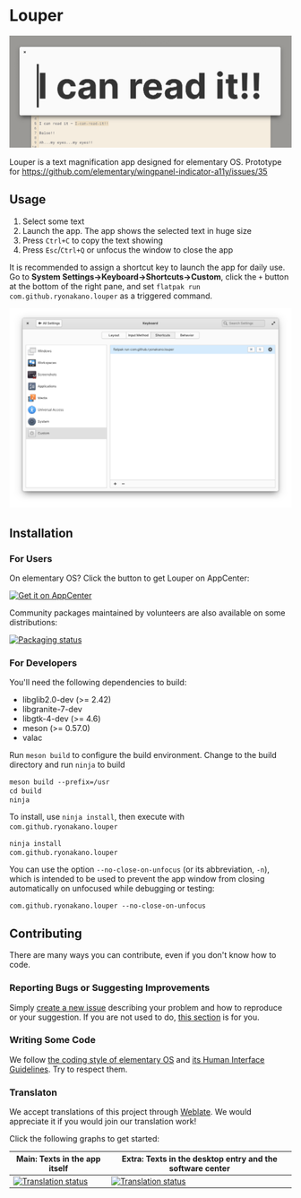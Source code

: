 # Louper

![app screenshot](data/Screenshot.png)

Louper is a text magnification app designed for elementary OS. Prototype for https://github.com/elementary/wingpanel-indicator-a11y/issues/35

## Usage

1. Select some text
2. Launch the app. The app shows the selected text in huge size
3. Press `Ctrl+C` to copy the text showing
4. Press `Esc`/`Ctrl+Q` or unfocus the window to close the app

It is recommended to assign a shortcut key to launch the app for daily use. Go to **System Settings→Keyboard→Shortcuts→Custom**, click the `+` button at the bottom of the right pane, and set `flatpak run com.github.ryonakano.louper` as a triggered command.

![assign shortcut](data/assign-shortcut.png)

## Installation

### For Users

On elementary OS? Click the button to get Louper on AppCenter:

[![Get it on AppCenter](https://appcenter.elementary.io/badge.svg)](https://appcenter.elementary.io/com.github.ryonakano.louper)

Community packages maintained by volunteers are also available on some distributions:

[![Packaging status](https://repology.org/badge/vertical-allrepos/louper.svg)](https://repology.org/project/louper/versions)

### For Developers

You'll need the following dependencies to build:

* libglib2.0-dev (>= 2.42)
* libgranite-7-dev
* libgtk-4-dev (>= 4.6)
* meson (>= 0.57.0)
* valac

Run `meson build` to configure the build environment. Change to the build directory and run `ninja` to build

    meson build --prefix=/usr
    cd build
    ninja

To install, use `ninja install`, then execute with `com.github.ryonakano.louper`

    ninja install
    com.github.ryonakano.louper

You can use the option `--no-close-on-unfocus` (or its abbreviation, `-n`), which is intended to be used to prevent the app window from closing automatically on unfocused while debugging or testing:

    com.github.ryonakano.louper --no-close-on-unfocus

## Contributing

There are many ways you can contribute, even if you don't know how to code.

### Reporting Bugs or Suggesting Improvements

Simply [create a new issue](https://github.com/ryonakano/louper/issues/new) describing your problem and how to reproduce or your suggestion. If you are not used to do, [this section](https://docs.elementary.io/contributor-guide/feedback/reporting-issues) is for you.

### Writing Some Code

We follow [the coding style of elementary OS](https://docs.elementary.io/develop/writing-apps/code-style) and [its Human Interface Guidelines](https://docs.elementary.io/hig/). Try to respect them.

### Translaton
We accept translations of this project through [Weblate](https://weblate.org/). We would appreciate it if you would join our translation work!

Click the following graphs to get started:

| Main: Texts in the app itself | Extra: Texts in the desktop entry and the software center |
| --- | --- |
| [![Translation status](https://hosted.weblate.org/widgets/rosp/-/louper-main/multi-auto.svg)](https://hosted.weblate.org/projects/rosp/louper-main) | [![Translation status](https://hosted.weblate.org/widgets/rosp/-/louper-metadata/multi-auto.svg)](https://hosted.weblate.org/projects/rosp/louper-metadata) |
